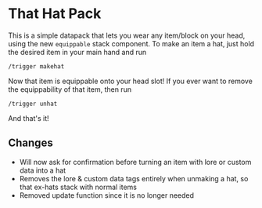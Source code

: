 # That Hat Pack

This is a simple datapack that lets you wear any item/block on your head, using the new `equippable` stack component.  To make an item a hat, just hold the desired item in your main hand and run
```
/trigger makehat
```
Now that item is equippable onto your head slot!  If you ever want to remove the equippability of that item, then run
```
/trigger unhat
```
And that's it!

## Changes

 - Will now ask for confirmation before turning an item with lore or custom data into a hat
 - Removes the lore & custom data tags entirely when unmaking a hat, so that ex-hats stack with normal items
 - Removed update function since it is no longer needed

